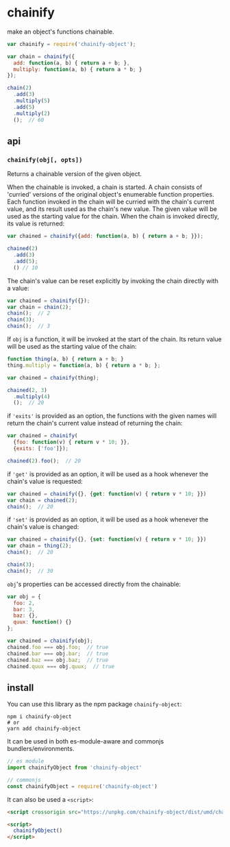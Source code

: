 # chainify

make an object's functions chainable.


```javascript
var chainify = require('chainify-object');

var chain = chainify({
  add: function(a, b) { return a + b; },
  multiply: function(a, b) { return a * b; }
});

chain(2)
  .add(3)
  .multiply(5)
  .add(5)
  .multiply(2)
  ();  // 60
```


## api


### `chainify(obj[, opts])`

Returns a chainable version of the given object.

When the chainable is invoked, a chain is started. A chain consists of 'curried' versions of the original object's enumerable function properties. Each function invoked in the chain will be curried with the chain's current value, and its result used as the chain's new value. The given value will be used as the starting value for the chain. When the chain is invoked directly, its value is returned:


```javascript
var chained = chainify({add: function(a, b) { return a + b; }});

chained(2)
  .add(3)
  .add(5);
  () // 10
```

The chain's value can be reset explicitly by invoking the chain directly with a value:

```javascript
var chained = chainify({});
var chain = chain(2);
chain();  // 2
chain(3);
chain();  // 3
```

If `obj` is a function, it will be invoked at the start of the chain. Its return value will be used as the starting value of the chain:


```javascript
function thing(a, b) { return a + b; }
thing.multiply = function(a, b) { return a * b; };

var chained = chainify(thing);

chained(2, 3)
  .multiply(4)
  ();  // 20
```

if `'exits'` is provided as an option, the functions with the given names will return the chain's current value instead of returning the chain:

```javascript
var chained = chainify(
  {foo: function(v) { return v * 10; }},
  {exits: ['foo']});

chained(2).foo();  // 20
```

if `'get'` is provided as an option, it will be used as a hook whenever the chain's value is requested:

```javascript
var chained = chainify({}, {get: function(v) { return v * 10; }})
var chain = chained(2);
chain();  // 20
```

if `'set'` is provided as an option, it will be used as a hook whenever the chain's value is changed:

```javascript
var chained = chainify({}, {set: function(v) { return v * 10; }})
var chain = thing(2);
chain();  // 20

chain(3);
chain();  // 30
```

`obj`'s properties can be accessed directly from the chainable:

```javascript
var obj = {
  foo: 2,
  bar: 3,
  baz: {},
  quux: function() {}
};

var chained = chainify(obj);
chained.foo === obj.foo;  // true
chained.bar === obj.bar;  // true
chained.baz === obj.baz;  // true
chained.quux === obj.quux;  // true
```

## install

You can use this library as the npm package `chainify-object`:

```
npm i chainify-object
# or
yarn add chainify-object
```

It can be used in both es-module-aware and commonjs bundlers/environments.

```js
// es module
import chainifyObject from 'chainify-object'

// commonjs
const chainifyObject = require('chainify-object')
```

It can also be used a `<script>`:

```html
<script crossorigin src="https://unpkg.com/chainify-object/dist/umd/chainify-object.js"></script>

<script>
  chainifyObject()
</script>
```
